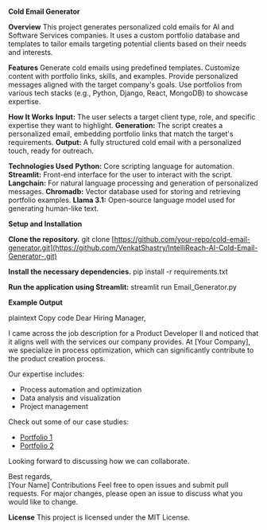**Cold Email Generator**

**Overview**
This project generates personalized cold emails for AI and Software Services companies.
It uses a custom portfolio database and templates to tailor emails targeting potential clients based on their needs and interests.

**Features**
Generate cold emails using predefined templates.
Customize content with portfolio links, skills, and examples.
Provide personalized messages aligned with the target company's goals.
Use portfolios from various tech stacks (e.g., Python, Django, React, MongoDB) to showcase expertise.

**How It Works**
**Input:** The user selects a target client type, role, and specific expertise they want to highlight.
**Generation:** The script creates a personalized email, embedding portfolio links that match the target's requirements.
**Output:** A fully structured cold email with a personalized touch, ready for outreach.

**Technologies Used**
**Python:** Core scripting language for automation.
**Streamlit:** Front-end interface for the user to interact with the script.
**Langchain:** For natural language processing and generation of personalized messages.
**Chromadb:** Vector database used for storing and retrieving portfolio examples.
**Llama 3.1:** Open-source language model used for generating human-like text.

**Setup and Installation**

**Clone the repository.**
git clone [https://github.com/your-repo/cold-email-generator.git](https://github.com/VenkatShastry/IntelliReach-AI-Cold-Email-Generator-.git)

**Install the necessary dependencies.**
pip install -r requirements.txt

**Run the application using Streamlit:**
streamlit run Email_Generator.py

**Example Output**

plaintext
Copy code
Dear Hiring Manager,

I came across the job description for a Product Developer II and noticed that it aligns well with the services our company provides.
At [Your Company], we specialize in process optimization, which can significantly contribute to the product creation process.

Our expertise includes:
- Process automation and optimization
- Data analysis and visualization
- Project management

Check out some of our case studies:
- [Portfolio 1](https://example.com)
- [Portfolio 2](https://example.com)

Looking forward to discussing how we can collaborate.

Best regards,  
[Your Name]
Contributions
Feel free to open issues and submit pull requests. For major changes, please open an issue to discuss what you would like to change.



**License**
This project is licensed under the MIT License.

